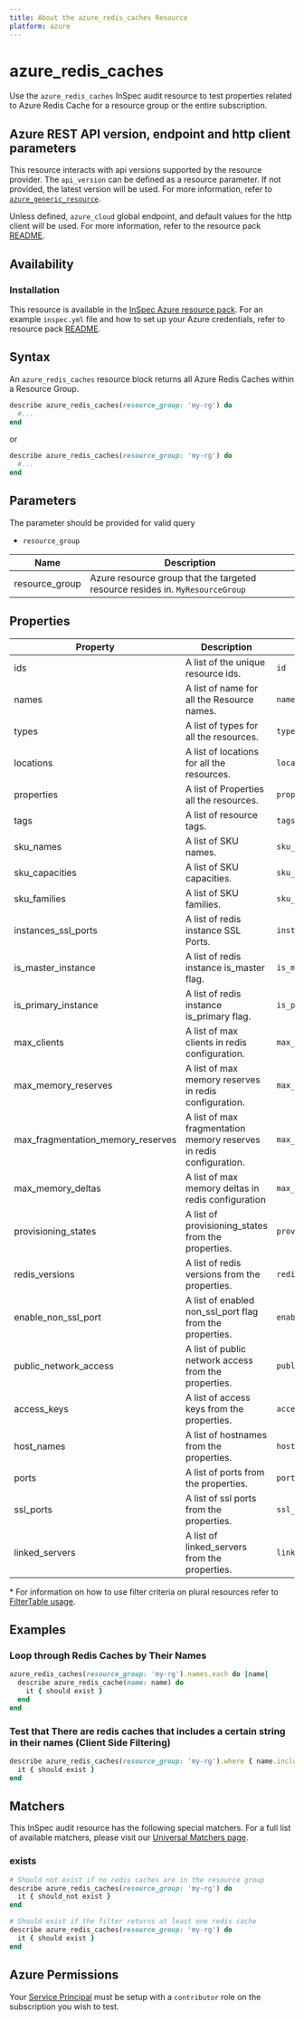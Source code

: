 ```yaml
---
title: About the azure_redis_caches Resource
platform: azure
---
```


# azure_redis_caches

Use the `azure_redis_caches` InSpec audit resource to test properties related to Azure Redis Cache for a resource group or the entire subscription.

## Azure REST API version, endpoint and http client parameters

This resource interacts with api versions supported by the resource provider.
The `api_version` can be defined as a resource parameter.
If not provided, the latest version will be used.
For more information, refer to [`azure_generic_resource`](azure_generic_resource.md).

Unless defined, `azure_cloud` global endpoint, and default values for the http client will be used.
For more information, refer to the resource pack [README](../../README.md).

## Availability

### Installation

This resource is available in the [InSpec Azure resource pack](https://github.com/inspec/inspec-azure).
For an example `inspec.yml` file and how to set up your Azure credentials, refer to resource pack [README](../../README.md#Service-Principal).

## Syntax

An `azure_redis_caches` resource block returns all Azure Redis Caches within a Resource Group.
```ruby
describe azure_redis_caches(resource_group: 'my-rg') do
  #...
end
```
or
```ruby
describe azure_redis_caches(resource_group: 'my-rg') do
  #...
end
```
## Parameters

The parameter should be provided for valid query
- `resource_group`

| Name                            | Description                                                                      |
|---------------------------------|----------------------------------------------------------------------------------|
| resource_group                  | Azure resource group that the targeted resource resides in. `MyResourceGroup`    |

## Properties

|Property            | Description                                        | Filter Criteria<superscript>*</superscript> |
|--------------------|----------------------------------------------------|-----------------|
| ids                | A list of the unique resource ids.                 | `id`            |
| names              | A list of name for all the Resource names.         | `name`          |
| types              | A list of types for all the resources.             | `type`          |
| locations          | A list of locations for all the resources.         | `location`      |
| properties         | A list of Properties all the resources.            | `properties`    |
| tags               | A list of resource tags.                           | `tags`          |
| sku_names          | A list of SKU names.                               | `sku_name`      |
| sku_capacities     | A list of SKU capacities.                          | `sku_capacitie` |
| sku_families       | A list of SKU families.                            | `sku_family`    | 
| instances_ssl_ports| A list of redis instance SSL Ports.                | `instances_ssl_ports` |
| is_master_instance | A list of redis instance is_master flag.           | `is_master_instance` |
| is_primary_instance| A list of redis instance is_primary flag.          | `is_primary_instance` |
| max_clients        | A list of max clients in redis configuration.      | `max_clients`   |
| max_memory_reserves| A list of max memory reserves in redis configuration.| `max_memory_reserves` |
| max_fragmentation_memory_reserves| A list of max fragmentation memory reserves in redis configuration. | `max_fragmentation_memory_reserves` |
| max_memory_deltas  | A list of max memory deltas in redis configuration | `max_memory_deltas`|
| provisioning_states| A list of provisioning_states from the properties. | `provisioning_state` |
| redis_versions     | A list of redis versions from the properties.      | `redis_versions` |
| enable_non_ssl_port | A list of enabled non_ssl_port flag from the properties. | `enable_non_ssl_port` |
| public_network_access | A list of public network access from the properties. | `public_network_access` |
| access_keys        | A list of access keys from the properties.         | `access_keys`   |
| host_names         | A list of hostnames from the properties.           | `host_names`    | 
| ports              | A list of ports from the properties.               | `ports`         |
| ssl_ports          | A list of ssl ports from the properties.           | `ssl_ports`     |     
| linked_servers     | A list of linked_servers from the properties.      | `linked_servers`|


<superscript>*</superscript> For information on how to use filter criteria on plural resources refer to [FilterTable usage](https://github.com/inspec/inspec/blob/master/dev-docs/filtertable-usage.md).

## Examples

### Loop through Redis Caches by Their Names
```ruby
azure_redis_caches(resource_group: 'my-rg').names.each do |name|
  describe azure_redis_cache(name: name) do
    it { should exist }
  end
end  
```     
### Test that There are redis caches that includes a certain string in their names (Client Side Filtering)
```ruby
describe azure_redis_caches(resource_group: 'my-rg').where { name.include?('spec-client') } do
  it { should exist }
end
```    

## Matchers

This InSpec audit resource has the following special matchers. For a full list of available matchers, please visit our [Universal Matchers page](https://www.inspec.io/docs/reference/matchers/).

### exists
```ruby
# Should not exist if no redis caches are in the resource group
describe azure_redis_caches(resource_group: 'my-rg') do
  it { should_not exist }
end

# Should exist if the filter returns at least one redis cache
describe azure_redis_caches(resource_group: 'my-rg') do
  it { should exist }
end
```
## Azure Permissions

Your [Service Principal](https://docs.microsoft.com/en-us/azure/azure-resource-manager/resource-group-create-service-principal-portal) must be setup with a `contributor` role on the subscription you wish to test.